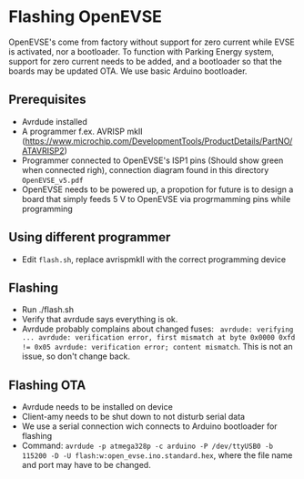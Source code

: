 # Flashing OpenEVSE
OpenEVSE's come from factory without support for zero current while EVSE is activated, nor a bootloader. To function with Parking Energy system, support for zero current needs to be added, and a bootloader so that the boards may be updated OTA. We use basic Arduino bootloader.

## Prerequisites
- Avrdude installed
- A programmer f.ex. AVRISP mkII (https://www.microchip.com/DevelopmentTools/ProductDetails/PartNO/ATAVRISP2)
- Programmer connected to OpenEVSE's ISP1 pins (Should show green when connected righ), connection diagram found in this directory ```OpenEVSE_v5.pdf```
- OpenEVSE needs to be powered up, a propotion for future is to design a board that simply feeds 5 V to OpenEVSE via progrmamming pins while programming

## Using different programmer
- Edit ```flash.sh```, replace avrispmkII with the correct programming device

## Flashing
- Run ./flash.sh
- Verify that avrdude says everything is ok.
- Avrdude probably complains about changed fuses: ```
avrdude: verifying ...
avrdude: verification error, first mismatch at byte 0x0000
         0xfd != 0x05
avrdude: verification error; content mismatch```. This is not an issue, so don't change back.

## Flashing OTA
- Avrdude needs to be installed on device
- Client-amy needs to be shut down to not disturb serial data
- We use a serial connection wich connects to Arduino bootloader for flashing
- Command: ```avrdude -p atmega328p -c arduino -P /dev/ttyUSB0 -b 115200 -D -U flash:w:open_evse.ino.standard.hex```, where the file name and port may have to be changed.